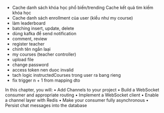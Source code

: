 - Cache danh sách khóa học phổ biến/trending
  Cache kết quả tìm kiếm khóa học
- Cache danh sách enrollment của user (kiểu như my course)
- làm leaderboard
- batching insert, update, delete
- dùng kafka để send notification
- comment, review
- register teacher
- chỉnh tên ngắn laại
- my courses (teacher controller)
- upload file
- change password
- access token nen duoc invalid
- tach logic instructedCourses trong user ra bang rieng
- fix trigger n + 1 from mapping dto

In this chapter, you will:
•
Add Channels to your project
•
Build a WebSocket consumer and appropriate routing
•
Implement a WebSocket client
•
Enable a channel layer with Redis
•
Make your consumer fully asynchronous
•
Persist chat messages into the database